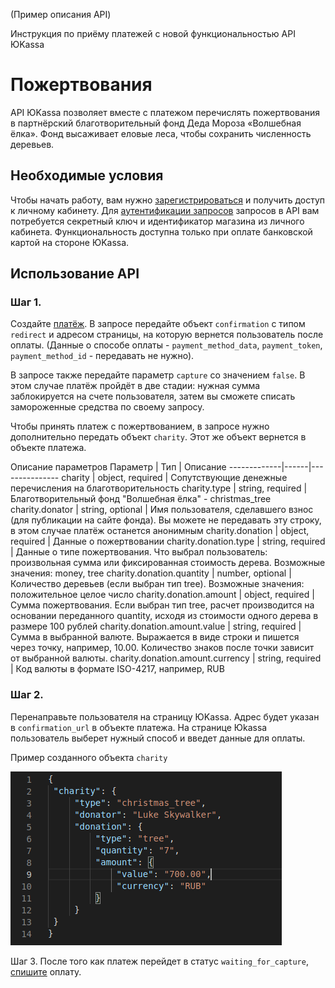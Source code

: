 (Пример описания API)

Инструкция по приёму платежей
с новой функциональностью API ЮKassa

# Пожертвования

API ЮKassa позволяет вместе с платежом перечислять пожертвования в партнёрский благотворительный фонд Деда Мороза «Волшебная ёлка». Фонд высаживает еловые леса, чтобы сохранить численность деревьев.

 ## Необходимые условия

Чтобы начать работу, вам нужно [зарегистрироваться](https://yookassa.ru/yooid/signin/step/login?contextId=UACB_CAC_551bd774-6d87-4f91-a07a-6ff59247221e) и получить доступ к личному кабинету. Для [аутентификации запросов](https://yookassa.ru/developers/using-api/basics#auth) запросов в API вам потребуется секретный ключ и идентификатор магазина из личного кабинета.
Функциональность доступна только при оплате банковской картой на стороне ЮKassa.

## Использование API

### Шаг 1.
Создайте [платёж](https://yookassa.ru/developers/api#create_payment). В запросе передайте объект `confirmation` с типом `redirect` и адресом страницы, на которую вернется пользователь после оплаты. (Данные о способе оплаты - `payment_method_data`, `payment_token`, `payment_method_id` - передавать не нужно).

В запросе также передайте параметр `capture` со значением `false`. В этом случае платёж пройдёт в две стадии: нужная сумма заблокируется на счете пользователя, затем вы сможете списать замороженные средства по своему запросу.

Чтобы принять платеж с пожертвованием, в запросе нужно дополнительно
передать объект `charity`. Этот же объект вернется в объекте платежа.

Описание параметров
Параметр | Тип | Описание
-------------|------|---------------
charity | object, required | Сопутствующие денежные перечисления на благотворительность
charity.type | string, required | Благотворительный фонд "Волшебная ёлка" - christmas_tree
charity.donator | string, optional | Имя пользователя, сделавшего взнос (для публикации на сайте фонда). Вы можете не передавать эту строку, в этом случае платёж останется анонимным
сharity.donation | object, required | Данные о пожертвовании
charity.donation.type | string, required | Данные о типе пожертвования. Что выбрал пользователь: произвольная сумма или фиксированная стоимость дерева. Возможные значения: money, tree
charity.donation.quantity | number, optional | Количество деревьев (если выбран тип  tree). Возможные значения: положительное целое число
charity.donation.amount | object, required | Сумма пожертвования. Если выбран тип tree, расчет производится на основании переданного quantity, исходя из стоимости одного дерева в размере 100 рублей
charity.donation.amount.value | string, required | Сумма в выбранной валюте. Выражается в виде строки и пишется через точку, например, 10.00. Количество знаков после точки зависит от выбранной валюты.
charity.donation.amount.currency | string, required | Код валюты в формате ISO-4217, например, RUB


### Шаг 2. 
Перенаправьте пользователя на страницу ЮKassa. Адрес будет указан в `confirmation_url` в объекте платежа. На странице Юkassa пользователь выберет нужный способ и введет данные для оплаты.

Пример созданного объекта `charity`

![](https://raw.githubusercontent.com/Litulyagan/Test_TW_Doc/main/code.bmp)

 Шаг 3. После того как платеж перейдет в статус `waiting_for_capture`, [спишите](https://yookassa.ru/developers/payments/payment-process#capture) оплату.
